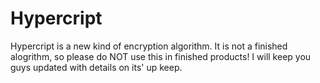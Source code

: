 # Hypercript
Hypercript is a new kind of encryption algorithm. It is not a finished alogrithm, so please do NOT use this in finished products!
I will keep you guys updated with details on its' up keep.
